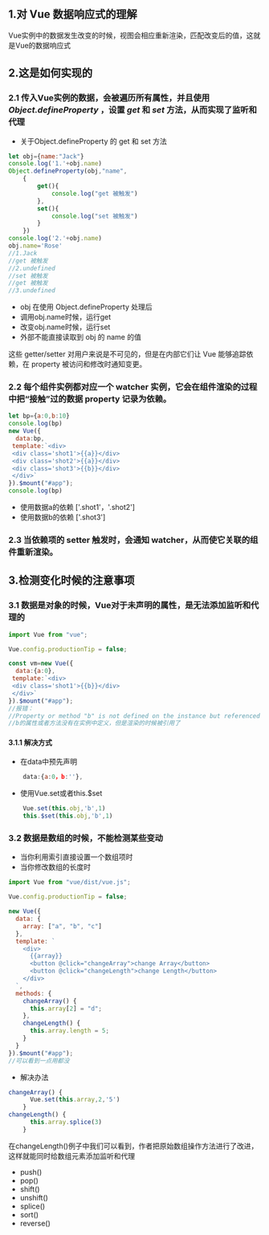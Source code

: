 ## 1.对 Vue 数据响应式的理解
Vue实例中的数据发生改变的时候，视图会相应重新渲染，匹配改变后的值，这就是Vue的数据响应式

## 2.这是如何实现的
### 2.1 传入Vue实例的数据，会被遍历所有属性，并且使用 ***Object.defineProperty*** ，设置 ***get*** 和 ***set*** 方法，从而实现了监听和代理
- 关于Object.defineProperty 的 get 和 set 方法
~~~js
let obj={name:"Jack"}
console.log('1.'+obj.name)
Object.defineProperty(obj,"name",
    {
        get(){      
            console.log("get 被触发")
        },
        set(){         
            console.log("set 被触发")
        }
    })
console.log('2.'+obj.name)
obj.name='Rose'
//1.Jack
//get 被触发
//2.undefined
//set 被触发
//get 被触发
//3.undefined
~~~
- obj 在使用 Object.defineProperty 处理后
- 调用obj.name时候，运行get
- 改变obj.name时候，运行set
- 外部不能直接读取到 obj 的 name 的值  

这些 getter/setter 对用户来说是不可见的，但是在内部它们让 Vue 能够追踪依赖，在 property 被访问和修改时通知变更。
### 2.2 每个组件实例都对应一个 watcher 实例，它会在组件渲染的过程中把“接触”过的数据 property 记录为依赖。
~~~js
let bp={a:0,b:10}
console.log(bp)
new Vue({
  data:bp,
 template:`<div>
 <div class='shot1'>{{a}}</div>  
 <div class='shot2'>{{a}}</div>  
 <div class='shot3'>{{b}}</div> 
 </div>`
}).$mount("#app");
console.log(bp)
~~~
- 使用数据a的依赖 ['.shot1'，'.shot2']
- 使用数据b的依赖 ['.shot3']
 
### 2.3 当依赖项的 setter 触发时，会通知 watcher，从而使它关联的组件重新渲染。

## 3.检测变化时候的注意事项
### 3.1 数据是对象的时候，Vue对于未声明的属性，是无法添加监听和代理的
~~~js
import Vue from "vue";

Vue.config.productionTip = false;

const vm=new Vue({
  data:{a:0},
 template:`<div>
 <div class='shot1'>{{b}}</div>   
 </div>`
}).$mount("#app");
//报错：
//Property or method "b" is not defined on the instance but referenced during render
//b的属性或者方法没有在实例中定义，但是渲染的时候被引用了
~~~
#### 3.1.1 解决方式
- 在data中预先声明
~~~js
    data:{a:0，b:''},
~~~
- 使用Vue.set或者this.$set
~~~js
    Vue.set(this.obj,'b',1) 
    this.$set(this.obj,'b',1)
~~~

### 3.2 数据是数组的时候，不能检测某些变动
- 当你利用索引直接设置一个数组项时
- 当你修改数组的长度时
~~~js
import Vue from "vue/dist/vue.js";

Vue.config.productionTip = false;

new Vue({
  data: {
    array: ["a", "b", "c"]
  },
  template: `
    <div>
      {{array}}
      <button @click="changeArray">change Array</button>
      <button @click="changeLength">change Length</button>
    </div>
  `,
  methods: {
    changeArray() {
      this.array[2] = "d";  
    },
    changeLength() {
      this.array.length = 5;     
    }
  }
}).$mount("#app");
//可以看到一点用都没
~~~
- 解决办法
~~~js
changeArray() {
      Vue.set(this.array,2,'5')
    }
changeLength() {
      this.array.splice(3)     
    }
~~~
在changeLength()例子中我们可以看到，作者把原始数组操作方法进行了改进，这样就能同时给数组元素添加监听和代理
- push()
- pop()
- shift()
- unshift()
- splice()
- sort()
- reverse()